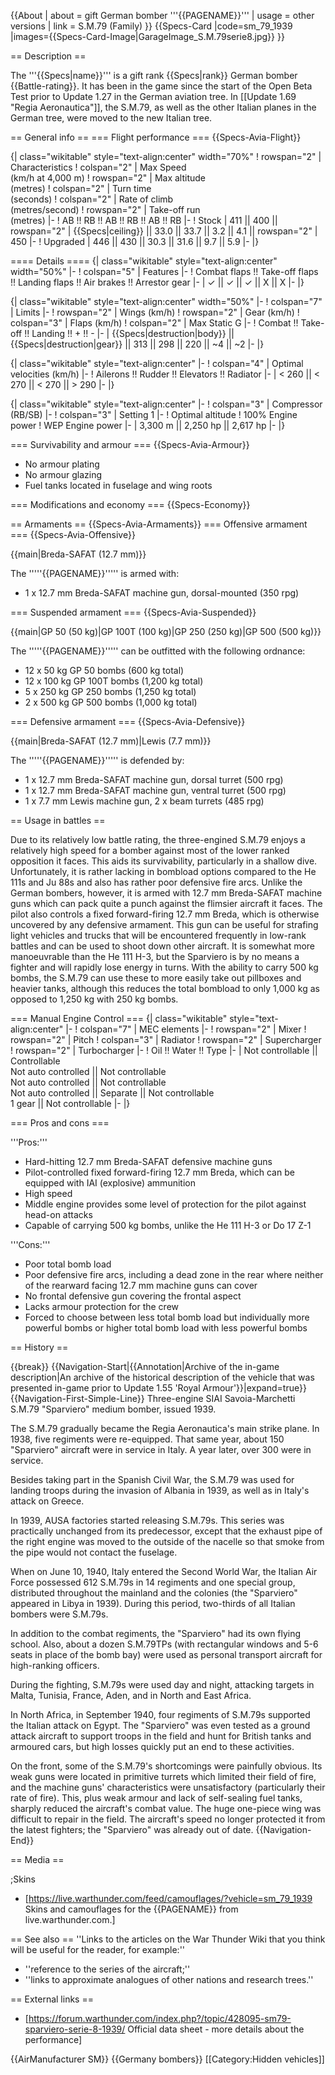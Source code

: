 {{About
| about = gift German bomber '''{{PAGENAME}}'''
| usage = other versions
| link = S.M.79 (Family)
}}
{{Specs-Card
|code=sm_79_1939
|images={{Specs-Card-Image|GarageImage_S.M.79serie8.jpg}}
}}

== Description ==

<!-- ''In the description, the first part should be about the history of and the creation and combat usage of the aircraft, as well as its key features. In the second part, tell the reader about the aircraft in the game. Insert a screenshot of the vehicle, so that if the novice player does not remember the vehicle by name, he will immediately understand what kind of vehicle the article is talking about.'' -->

The '''{{Specs|name}}''' is a gift rank {{Specs|rank}} German bomber {{Battle-rating}}. It has been in the game since the start of the Open Beta Test prior to Update 1.27 in the German aviation tree. In [[Update 1.69 "Regia Aeronautica"]], the S.M.79, as well as the other Italian planes in the German tree, were moved to the new Italian tree.

== General info ==
=== Flight performance ===
{{Specs-Avia-Flight}}

<!-- ''Describe how the aircraft behaves in the air. Speed, manoeuvrability, acceleration and allowable loads - these are the most important characteristics of the vehicle.'' -->

{| class="wikitable" style="text-align:center" width="70%"
! rowspan="2" | Characteristics
! colspan="2" | Max Speed<br>(km/h at 4,000 m)
! rowspan="2" | Max altitude<br>(metres)
! colspan="2" | Turn time<br>(seconds)
! colspan="2" | Rate of climb<br>(metres/second)
! rowspan="2" | Take-off run<br>(metres)
|-
! AB !! RB !! AB !! RB !! AB !! RB
|-
! Stock
| 411 || 400 || rowspan="2" | {{Specs|ceiling}} || 33.0 || 33.7 || 3.2 || 4.1 || rowspan="2" | 450
|-
! Upgraded
| 446 || 430 || 30.3 || 31.6 || 9.7 || 5.9
|-
|}

==== Details ====
{| class="wikitable" style="text-align:center" width="50%"
|-
! colspan="5" | Features
|-
! Combat flaps !! Take-off flaps !! Landing flaps !! Air brakes !! Arrestor gear
|-
| ✓ || ✓ || ✓ || X || X <!-- ✓ -->
|-
|}

{| class="wikitable" style="text-align:center" width="50%"
|-
! colspan="7" | Limits
|-
! rowspan="2" | Wings (km/h)
! rowspan="2" | Gear (km/h)
! colspan="3" | Flaps (km/h)
! colspan="2" | Max Static G
|-
! Combat !! Take-off !! Landing !! + !! -
|-
| {{Specs|destruction|body}} || {{Specs|destruction|gear}} || 313 || 298 || 220 || ~4 || ~2
|-
|}

{| class="wikitable" style="text-align:center"
|-
! colspan="4" | Optimal velocities (km/h)
|-
! Ailerons !! Rudder !! Elevators !! Radiator
|-
| < 260 || < 270 || < 270 || > 290
|-
|}

{| class="wikitable" style="text-align:center"
|-
! colspan="3" | Compressor (RB/SB)
|-
! colspan="3" | Setting 1
|-
! Optimal altitude
! 100% Engine power
! WEP Engine power
|-
| 3,300 m || 2,250 hp || 2,617 hp
|-
|}

=== Survivability and armour ===
{{Specs-Avia-Armour}}

<!-- ''Examine the survivability of the aircraft. Note how vulnerable the structure is and how secure the pilot is, whether the fuel tanks are armoured, etc. Describe the armour, if there is any, and also mention the vulnerability of other critical aircraft systems.'' -->

- No armour plating
- No armour glazing
- Fuel tanks located in fuselage and wing roots

=== Modifications and economy ===
{{Specs-Economy}}

== Armaments ==
{{Specs-Avia-Armaments}}
=== Offensive armament ===
{{Specs-Avia-Offensive}}

<!-- ''Describe the offensive armament of the aircraft, if any. Describe how effective the cannons and machine guns are in a battle, and also what belts or drums are better to use. If there is no offensive weaponry, delete this subsection.'' -->

{{main|Breda-SAFAT (12.7 mm)}}

The '''''{{PAGENAME}}''''' is armed with:

- 1 x 12.7 mm Breda-SAFAT machine gun, dorsal-mounted (350 rpg)

=== Suspended armament ===
{{Specs-Avia-Suspended}}

<!-- ''Describe the aircraft's suspended armament: additional cannons under the wings, bombs, rockets and torpedoes. This section is especially important for bombers and attackers. If there is no suspended weaponry remove this subsection.'' -->

{{main|GP 50 (50 kg)|GP 100T (100 kg)|GP 250 (250 kg)|GP 500 (500 kg)}}

The '''''{{PAGENAME}}''''' can be outfitted with the following ordnance:

- 12 x 50 kg GP 50 bombs (600 kg total)
- 12 x 100 kg GP 100T bombs (1,200 kg total)
- 5 x 250 kg GP 250 bombs (1,250 kg total)
- 2 x 500 kg GP 500 bombs (1,000 kg total)

=== Defensive armament ===
{{Specs-Avia-Defensive}}

<!-- ''Defensive armament with turret machine guns or cannons, crewed by gunners. Examine the number of gunners and what belts or drums are better to use. If defensive weaponry is not available, remove this subsection.'' -->

{{main|Breda-SAFAT (12.7 mm)|Lewis (7.7 mm)}}

The '''''{{PAGENAME}}''''' is defended by:

- 1 x 12.7 mm Breda-SAFAT machine gun, dorsal turret (500 rpg)
- 1 x 12.7 mm Breda-SAFAT machine gun, ventral turret (500 rpg)
- 1 x 7.7 mm Lewis machine gun, 2 x beam turrets (485 rpg)

== Usage in battles ==

<!-- ''Describe the tactics of playing in the aircraft, the features of using aircraft in a team and advice on tactics. Refrain from creating a "guide" - do not impose a single point of view, but instead, give the reader food for thought. Examine the most dangerous enemies and give recommendations on fighting them. If necessary, note the specifics of the game in different modes (AB, RB, SB).'' -->

Due to its relatively low battle rating, the three-engined S.M.79 enjoys a relatively high speed for a bomber against most of the lower ranked opposition it faces. This aids its survivability, particularly in a shallow dive. Unfortunately, it is rather lacking in bombload options compared to the He 111s and Ju 88s and also has rather poor defensive fire arcs. Unlike the German bombers, however, it is armed with 12.7 mm Breda-SAFAT machine guns which can pack quite a punch against the flimsier aircraft it faces. The pilot also controls a fixed forward-firing 12.7 mm Breda, which is otherwise uncovered by any defensive armament. This gun can be useful for strafing light vehicles and trucks that will be encountered frequently in low-rank battles and can be used to shoot down other aircraft. It is somewhat more manoeuvrable than the He 111 H-3, but the Sparviero is by no means a fighter and will rapidly lose energy in turns. With the ability to carry 500 kg bombs, the S.M.79 can use these to more easily take out pillboxes and heavier tanks, although this reduces the total bombload to only 1,000 kg as opposed to 1,250 kg with 250 kg bombs.

=== Manual Engine Control ===
{| class="wikitable" style="text-align:center"
|-
! colspan="7" | MEC elements
|-
! rowspan="2" | Mixer
! rowspan="2" | Pitch
! colspan="3" | Radiator
! rowspan="2" | Supercharger
! rowspan="2" | Turbocharger
|-
! Oil !! Water !! Type
|-
| Not controllable || Controllable<br>Not auto controlled || Not controllable<br>Not auto controlled || Not controllable<br>Not auto controlled || Separate || Not controllable<br>1 gear || Not controllable
|-
|}

=== Pros and cons ===

<!-- ''Summarise and briefly evaluate the vehicle in terms of its characteristics and combat effectiveness. Mark its pros and cons in the bulleted list. Try not to use more than 6 points for each of the characteristics. Avoid using categorical definitions such as "bad", "good" and the like - use substitutions with softer forms such as "inadequate" and "effective".'' -->

'''Pros:'''

- Hard-hitting 12.7 mm Breda-SAFAT defensive machine guns
- Pilot-controlled fixed forward-firing 12.7 mm Breda, which can be equipped with IAI (explosive) ammunition
- High speed
- Middle engine provides some level of protection for the pilot against head-on attacks
- Capable of carrying 500 kg bombs, unlike the He 111 H-3 or Do 17 Z-1

'''Cons:'''

- Poor total bomb load
- Poor defensive fire arcs, including a dead zone in the rear where neither of the rearward facing 12.7 mm machine guns can cover
- No frontal defensive gun covering the frontal aspect
- Lacks armour protection for the crew
- Forced to choose between less total bomb load but individually more powerful bombs or higher total bomb load with less powerful bombs

== History ==

<!-- ''Describe the history of the creation and combat usage of the aircraft in more detail than in the introduction. If the historical reference turns out to be too long, take it to a separate article, taking a link to the article about the vehicle and adding a block "/History" (example: <nowiki>https://wiki.warthunder.com/(Vehicle-name)/History</nowiki>) and add a link to it here using the <code>main</code> template. Be sure to reference text and sources by using <code><nowiki><ref></ref></nowiki></code>, as well as adding them at the end of the article with <code><nowiki><references /></nowiki></code>. This section may also include the vehicle's dev blog entry (if applicable) and the in-game encyclopedia description (under <code><nowiki>=== In-game description ===</nowiki></code>, also if applicable).'' -->

{{break}}
{{Navigation-Start|{{Annotation|Archive of the in-game description|An archive of the historical description of the vehicle that was presented in-game prior to Update 1.55 'Royal Armour'}}|expand=true}}
{{Navigation-First-Simple-Line}}
Three-engine SIAI Savoia-Marchetti S.M.79 "Sparviero" medium bomber, issued 1939.

The S.M.79 gradually became the Regia Aeronautica's main strike plane. In 1938, five regiments were re-equipped. That same year, about 150 "Sparviero" aircraft were in service in Italy. A year later, over 300 were in service.

Besides taking part in the Spanish Civil War, the S.M.79 was used for landing troops during the invasion of Albania in 1939, as well as in Italy's attack on Greece.

In 1939, AUSA factories started releasing S.M.79s. This series was practically unchanged from its predecessor, except that the exhaust pipe of the right engine was moved to the outside of the nacelle so that smoke from the pipe would not contact the fuselage.

When on June 10, 1940, Italy entered the Second World War, the Italian Air Force possessed 612 S.M.79s in 14 regiments and one special group, distributed throughout the mainland and the colonies (the "Sparviero" appeared in Libya in 1939). During this period, two-thirds of all Italian bombers were S.M.79s.

In addition to the combat regiments, the "Sparviero" had its own flying school. Also, about a dozen S.M.79TPs (with rectangular windows and 5-6 seats in place of the bomb bay) were used as personal transport aircraft for high-ranking officers.

During the fighting, S.M.79s were used day and night, attacking targets in Malta, Tunisia, France, Aden, and in North and East Africa.

In North Africa, in September 1940, four regiments of S.M.79s supported the Italian attack on Egypt. The "Sparviero" was even tested as a ground attack aircraft to support troops in the field and hunt for British tanks and armoured cars, but high losses quickly put an end to these activities.

On the front, some of the S.M.79's shortcomings were painfully obvious. Its weak guns were located in primitive turrets which limited their field of fire, and the machine guns' characteristics were unsatisfactory (particularly their rate of fire). This, plus weak armour and lack of self-sealing fuel tanks, sharply reduced the aircraft's combat value. The huge one-piece wing was difficult to repair in the field. The aircraft's speed no longer protected it from the latest fighters; the "Sparviero" was already out of date.
{{Navigation-End}}

== Media ==

<!-- ''Excellent additions to the article would be video guides, screenshots from the game, and photos.'' -->

;Skins

- [https://live.warthunder.com/feed/camouflages/?vehicle=sm_79_1939 Skins and camouflages for the {{PAGENAME}} from live.warthunder.com.]

== See also ==
''Links to the articles on the War Thunder Wiki that you think will be useful for the reader, for example:''

- ''reference to the series of the aircraft;''
- ''links to approximate analogues of other nations and research trees.''

== External links ==

<!--''Paste links to sources and external resources, such as:''
* ''topic on the official game forum;''
* ''other literature.''-->

- [https://forum.warthunder.com/index.php?/topic/428095-sm79-sparviero-serie-8-1939/ Official data sheet - more details about the performance]

{{AirManufacturer SM}}
{{Germany bombers}}
[[Category:Hidden vehicles]]

